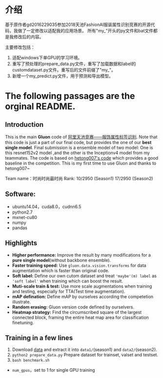 # 介绍
基于原作者gd2016229035参加2018天池FashionAI服装属性识别竞赛的开源代码，我做了一定修改以适配我的应用场景。
所有"my_"开头的py文件和bat文件都是我修改后的内容。

主要修改包括：
1. 适配windows下单GPU的学习环境。
2. 重写了预处理的prepare_data.py文件，重写了加载数据和label的customdataset.py文件。重写后的文件前缀了"my_"。
3. 新增一个my_predict.py文件，用于预测和导出模型。


# The following passages are the orginal README.

## Introduction
This is the main **Gluon** code of [阿里天池竞赛——服饰属性标签识别](https://tianchi.aliyun.com/competition/information.htm?spm=5176.100067.5678.2.505c3a26Oet3cf&raceId=231649). Note that this code is just a part of our final code, but provides the one of our **best single model**. Final submission is a ensemble model of two model: One is this resnet152v2 model ,and the other is the Inceptionv4 model from my teammates.
The code is based on [hetong007's code](https://github.com/hetong007/Gluon-FashionAI-Attributes) which provides a good baseline in the competition. This is my first time to use Gluon and thanks to hetong007~

Team name：时尚时尚最时尚
Rank: 10/2950 (Season1)    17/2950 (Season2)


## Software:
- ubuntu14.04，cuda8.0，cudnn6.5
- python2.7
- mxnet-cu80
- numpy
- pandas


## Highlights
- **Higher performance:** Improve the result by many modifications for a **pure single model**(without backbone ensemble).
- **Faster training speed:** Use `gluon.data.vision.transforms` for data augmentation which is faster than original code.
- **Soft label:** Define our own cutom dataset and treat `'maybe'(m) label` as `'soft label'` when training which can boost the result.
- **Muti-scale train & test:** Use more scale augmentations when training and testing, especially for TTA(Test time augmentation). 
- **mAP defination:** Define mAP by ourselves according the competetion illustrate.
- **Random erasing:** Gluon version code defined by ourselvers.
- **Heatmap strategy:** Find the circumscribed square of the largest connected block, framing the entire heat map area for classification finetuning.


## Training in a few lines

1. Download [data](https://tianchi.aliyun.com/competition/information.htm?spm=5176.100067.5678.2.505c3a26Oet3cf&raceId=231649) and extract it into `data1/`(season1) and `data2/`(season2).
2. `python2 prepare_data.py` Prepare dataset for trainset, valset and testset.
3. `bash benchmark.sh`
  - `num_gpus`，set to 1 for single GPU training

